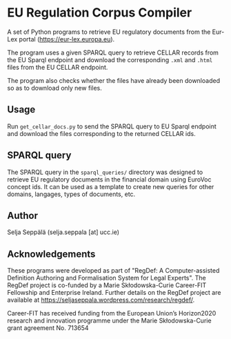 # EU Regulation Corpus Compiler

A set of Python programs to retrieve EU regulatory documents from the Eur-Lex portal (https://eur-lex.europa.eu). 

The program uses a given SPARQL query to retrieve CELLAR records from the EU Sparql endpoint and download the corresponding `.xml` and `.html` files from the EU CELLAR endpoint.

The program also checks whether the files have already been downloaded so as to download only new files.

## Usage

Run `get_cellar_docs.py` to send the SPARQL query to EU Sparql endpoint and download the files corresponding to the returned CELLAR ids. 

## SPARQL query

The SPARQL query in the `sparql_queries/` directory was designed to retrieve EU regulatory documents in the financial domain using EuroVoc concept ids. It can be used as a template to create new queries for other domains, langages, types of documents, etc.

## Author
Selja Seppälä
(selja.seppala [at] ucc.ie)

## Acknowledgements
These programs were developed as part of "RegDef: A Computer-assisted Definition Authoring and Formalisation System for Legal Experts". The RegDef project is co-funded by a Marie Skłodowska-Curie Career-FIT Fellowship and Enterprise Ireland. Further details on the RegDef project are available at https://seljaseppala.wordpress.com/research/regdef/.

Career-FIT has received funding from the European Union’s Horizon2020 research and innovation programme under the Marie Skłodowska-Curie grant agreement No. 713654
